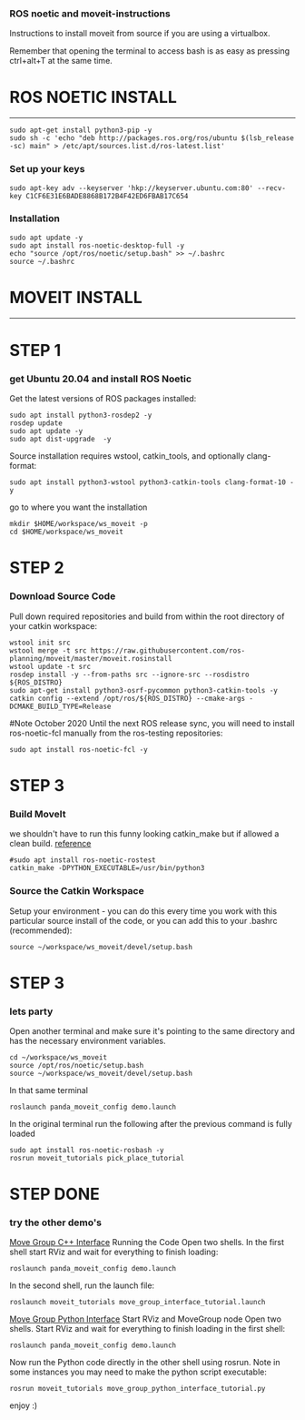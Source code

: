 ### ROS noetic and moveit-instructions
Instructions to install moveit from source if you are using a virtualbox.

Remember that opening the terminal to access bash is as easy as pressing ctrl+alt+T at the same time.

# ROS NOETIC INSTALL 
---
```
sudo apt-get install python3-pip -y
sudo sh -c 'echo "deb http://packages.ros.org/ros/ubuntu $(lsb_release -sc) main" > /etc/apt/sources.list.d/ros-latest.list'
```
### Set up your keys
```
sudo apt-key adv --keyserver 'hkp://keyserver.ubuntu.com:80' --recv-key C1CF6E31E6BADE8868B172B4F42ED6FBAB17C654
```
### Installation
```
sudo apt update -y
sudo apt install ros-noetic-desktop-full -y
echo "source /opt/ros/noetic/setup.bash" >> ~/.bashrc
source ~/.bashrc
```

# MOVEIT     INSTALL 
---
# STEP 1
### get Ubuntu 20.04 and install ROS Noetic
Get the latest versions of ROS packages installed:
```
sudo apt install python3-rosdep2 -y
rosdep update
sudo apt update -y
sudo apt dist-upgrade  -y
```
Source installation requires wstool, catkin_tools, and optionally clang-format:
```
sudo apt install python3-wstool python3-catkin-tools clang-format-10 -y
```
go to where you want the installation
```
mkdir $HOME/workspace/ws_moveit -p
cd $HOME/workspace/ws_moveit 
```

# STEP 2
### Download Source Code
Pull down required repositories and build from within the root directory of your catkin workspace:
```
wstool init src
wstool merge -t src https://raw.githubusercontent.com/ros-planning/moveit/master/moveit.rosinstall
wstool update -t src
rosdep install -y --from-paths src --ignore-src --rosdistro ${ROS_DISTRO}
sudo apt-get install python3-osrf-pycommon python3-catkin-tools -y
catkin config --extend /opt/ros/${ROS_DISTRO} --cmake-args -DCMAKE_BUILD_TYPE=Release
```

#Note October 2020 Until the next ROS release sync, you will need to install ros-noetic-fcl manually from the ros-testing repositories:
```
sudo apt install ros-noetic-fcl -y
```
# STEP 3
### Build MoveIt
we shouldn't have to run this funny looking catkin_make but if allowed a clean build.  [reference](https://answers.ros.org/question/353111/following-installation-instructions-catkin_make-generates-a-cmake-error/)
```
#sudo apt install ros-noetic-rostest
catkin_make -DPYTHON_EXECUTABLE=/usr/bin/python3
```
### Source the Catkin Workspace
Setup your environment - you can do this every time you work with this particular source install of the code, or you can add this to your .bashrc (recommended):
```
source ~/workspace/ws_moveit/devel/setup.bash 
```
# STEP 3
### lets party
Open another terminal and make sure it's pointing to the same directory and has the necessary environment variables.
```
cd ~/workspace/ws_moveit
source /opt/ros/noetic/setup.bash
source ~/workspace/ws_moveit/devel/setup.bash 
```
In that same terminal 
```
roslaunch panda_moveit_config demo.launch
```



In the original terminal run the following after the previous command is fully loaded
```
sudo apt install ros-noetic-rosbash -y
rosrun moveit_tutorials pick_place_tutorial
```
# STEP DONE
### try the other demo's 
[Move Group C++ Interface](https://ros-planning.github.io/moveit_tutorials/doc/move_group_interface/move_group_interface_tutorial.html)
Running the Code
Open two shells. In the first shell start RViz and wait for everything to finish loading:
```
roslaunch panda_moveit_config demo.launch
```
In the second shell, run the launch file:
```
roslaunch moveit_tutorials move_group_interface_tutorial.launch
```
[Move Group Python Interface](https://ros-planning.github.io/moveit_tutorials/doc/move_group_python_interface/move_group_python_interface_tutorial.html)
Start RViz and MoveGroup node
Open two shells. Start RViz and wait for everything to finish loading in the first shell:
```
roslaunch panda_moveit_config demo.launch
```
Now run the Python code directly in the other shell using rosrun. Note in some instances you may need to make the python script executable:
```
rosrun moveit_tutorials move_group_python_interface_tutorial.py
```

enjoy :)
